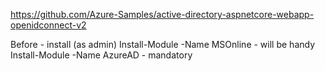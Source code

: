 https://github.com/Azure-Samples/active-directory-aspnetcore-webapp-openidconnect-v2

Before - install (as admin)
Install-Module -Name MSOnline - will be handy
Install-Module -Name AzureAD - mandatory